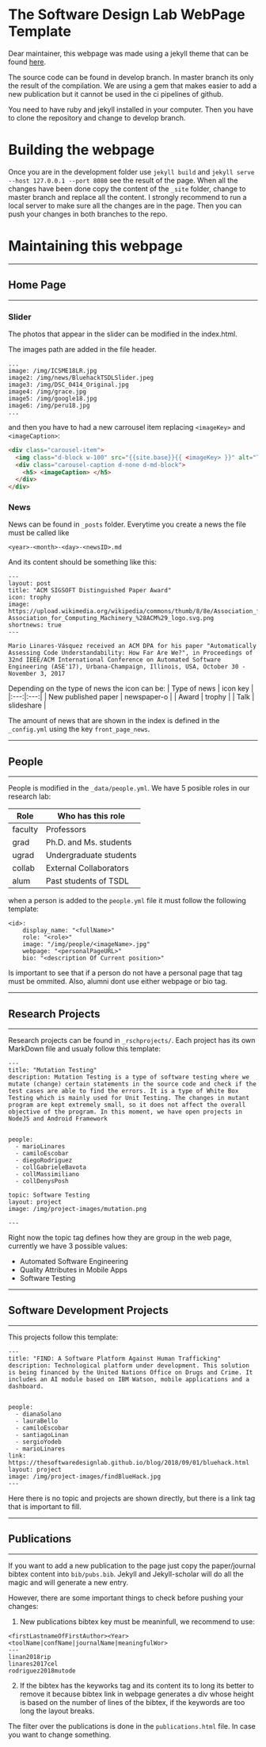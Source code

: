 # The Software Design Lab WebPage Template

Dear maintainer, this webpage was made using a jekyll theme that can be found [here](https://github.com/uwsampa/research-group-web).

The source code can be found in develop branch. In master branch its only the result of the compilation. We are using a gem that makes easier to add a new publication but it cannot be used in the ci pipelines of github.

You need to have ruby and jekyll installed in your computer. Then you have to clone the repository and change to develop branch.

# Building the webpage

Once you are in the development folder use ```jekyll build``` and ```jekyll serve --host 127.0.0.1 --port 8080``` see the result of the page. When all the changes have been done copy the content of the ```_site``` folder, change to master branch and replace all the content. I strongly recommend to run a local server to make sure all the changes are in the page. Then you can push your changes in both branches to the repo.

# Maintaining this webpage

---
## **Home Page**
---

### **Slider**

The photos that appear in the slider can be modified in the index.html.

The images path are added in the file header.

```
...
image: /img/ICSME18LR.jpg
image2: /img/news/BluehackTSDLSlider.jpeg
image3: /img/DSC_0414_Original.jpg
image4: /img/grace.jpg
image5: /img/google18.jpg
image6: /img/peru18.jpg
...
```

and then you have to had a new carrousel item replacing ```<imageKey>``` and ```<imageCaption>```:

```html
<div class="carousel-item">
  <img class="d-block w-100" src="{{site.base}}{{ <imageKey> }}" alt="Team">
  <div class="carousel-caption d-none d-md-block">
    <h5> <imageCaption> </h5>
  </div>
</div>
```

### **News**

News can be found in ```_posts``` folder. Everytime you create a news the file must be called like 
```
<year>-<month>-<day>-<newsID>.md
```
And its content should be something like this:
```
---
layout: post
title: "ACM SIGSOFT Distinguished Paper Award"
icon: trophy
image: https://upload.wikimedia.org/wikipedia/commons/thumb/8/8e/Association_for_Computing_Machinery_%28ACM%29_logo.svg/300px-Association_for_Computing_Machinery_%28ACM%29_logo.svg.png
shortnews: true
---

Mario Linares-Vásquez received an ACM DPA for his paper "Automatically Assessing Code Understandability: How Far Are We?", in Proceedings of 32nd IEEE/ACM International Conference on Automated Software Engineering (ASE'17), Urbana-Champaign, Illinois, USA, October 30 - November 3, 2017
```

Depending on the type of news the icon can be:
| Type of news | icon key |
|:---:|:---:|
| New published paper | newspaper-o |
| Award | trophy |
| Talk | slideshare |

The amount of news that are shown in the index is defined in the ```_config.yml``` using the key ```front_page_news```.

---
## **People**
---

People is modified in the ```_data/people.yml```. We have 5 posible roles in our research lab:

| Role | Who has this role |
|---|---|
| faculty | Professors |
| grad | Ph.D. and Ms. students |
| ugrad | Undergraduate students |
| collab | External Collaborators |
| alum | Past students of TSDL |

when a person is added to the ```people.yml``` file it must follow the following template:

```
<id>:
    display_name: "<fullName>"
    role: "<role>"
    image: "/img/people/<imageName>.jpg"
    webpage: "<personalPageURL>"
    bio: "<description Of Current position>"
```

Is important to see that if a person do not have a personal page that tag must be ommited. Also, alumni dont use either webpage or bio tag.


---
## **Research Projects**
---

Research projects can be found in ```_rschprojects/```. Each project has its own MarkDown file and usualy follow this template:
```
---
title: "Mutation Testing"
description: Mutation Testing is a type of software testing where we mutate (change) certain statements in the source code and check if the test cases are able to find the errors. It is a type of White Box Testing which is mainly used for Unit Testing. The changes in mutant program are kept extremely small, so it does not affect the overall objective of the program. In this moment, we have open projects in NodeJS and Android Framework


people:
  - marioLinares
  - camiloEscobar
  - diegoRodriguez
  - collGabrieleBavota
  - collMassimiliano
  - collDenysPosh

topic: Software Testing
layout: project
image: /img/project-images/mutation.png

---
```

Right now the topic tag defines how they are group in the web page, currently we have 3 possible values:
- Automated Software Engineering
- Quality Attributes in Mobile Apps
- Software Testing

---
## **Software Development Projects**
---
This projects follow this template:
```
---
title: "FIND: A Software Platform Against Human Trafficking"
description: Technological platform under development. This solution is being financed by the United Nations Office on Drugs and Crime. It includes an AI module based on IBM Watson, mobile applications and a dashboard.


people:
  - dianaSolano
  - lauraBello
  - camiloEscobar
  - santiagoLinan
  - sergioYodeb
  - marioLinares
link: https://thesoftwaredesignlab.github.io/blog/2018/09/01/bluehack.html
layout: project
image: /img/project-images/findBlueHack.jpg
---
```

Here there is no topic and projects are shown directly, but there is a link tag that is important to fill.

---
## **Publications**
---

If you want to add a new publication to the page just copy the paper/journal bibtex content into ```bib/pubs.bib```. Jekyll and Jekyll-scholar will do all the magic and will generate a new entry. 

However, there are some important things to check before pushing your changes:  
1. New publications bibtex key must be meaninfull, we recommend to use: 
```
<firstLastnameOfFirstAuthor><Year><toolName|confName|journalName|meaningfulWor>
---
linan2018rip
linares2017cel
rodriguez2018mutode
```
2. If the bibtex has the keyworks tag and its content its to long its better to remove it because bibtex link in webpage generates a div whose height is based on the number of lines of the bibtex, if the keywords are too long the layout breaks.

The filter over the publications is done in the ```publications.html``` file. In case you want to change something.

